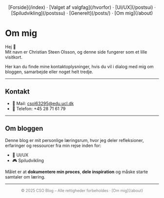 <nav style="text-align:center; font-size:1.1em; margin-bottom:2em;">
  [Forside](/index) · 
  [Valget af valgfag](/hvorfor) · 
  [UI/UX](/postsui) · 
  [Spiludvikling](/postssu) · 
  [Generelt](/posts/) · 
  [Om mig](/about)  
</nav>

# Om mig  

Hej 👋  
Mit navn er Christian Steen Olsson, og denne side fungerer som et lille visitkort.  

Her kan du finde mine kontaktoplysninger, hvis du vil i dialog med mig om bloggen, samarbejde eller noget helt tredje.  

---

## Kontakt  
- 📧 Mail: [csol63295@edu.ucl.dk](mailto:csol63295@edu.ucl.dk)  
- 📱 Telefon: +45 28 71 61 79  

---

## Om bloggen  
Denne blog er mit personlige læringsrum, hvor jeg deler refleksioner, erfaringer og ressourcer fra min rejse inden for:  
- 🎨 UI/UX  
- 🎮 Spiludvikling  

Målet er at **dokumentere min proces**, **dele inspiration** og måske starte samtaler om læring.  

---

<footer style="text-align:center; font-size:0.9em; color:gray;">  
© 2025 CSO Blog – Alle rettigheder forbeholdes · [Om mig](/about)  
</footer>

